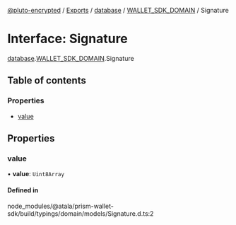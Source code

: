 [@pluto-encrypted](../README.md) / [Exports](../modules.md) / [database](../modules/database-1.md) / [WALLET\_SDK\_DOMAIN](../modules/database-1.WALLET_SDK_DOMAIN.md) / Signature

# Interface: Signature

[database](../modules/database-1.md).[WALLET\_SDK\_DOMAIN](../modules/database-1.WALLET_SDK_DOMAIN.md).Signature

## Table of contents

### Properties

- [value](database-1.WALLET_SDK_DOMAIN.Signature.md#value)

## Properties

### value

• **value**: `Uint8Array`

#### Defined in

node_modules/@atala/prism-wallet-sdk/build/typings/domain/models/Signature.d.ts:2

